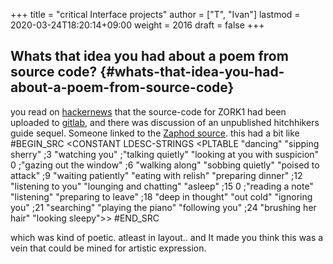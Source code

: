 +++
title = "critical Interface projects"
author = ["T", "Ivan"]
lastmod = 2020-03-24T18:20:14+09:00
weight = 2016
draft = false
+++

## Whats that idea you had about a poem from source code? {#whats-that-idea-you-had-about-a-poem-from-source-code}

   you read on [hackernews](https://news.ycombinator.com/item?id=19672436) that the source-code for ZORK1 had been
   uploaded to [gitlab](https://github.com/historicalsource?tab=repositories), and there was discussion of an unpublished
   hitchhikers guide sequel. Someone linked to the [Zaphod source](https://github.com/historicalsource/restaurant/blob/master/people.zil#L265-L268).
   this had a bit like
   #BEGIN\_SRC
   <CONSTANT LDESC-STRINGS
<PLTABLE	"dancing"
	       "sipping sherry"
       ;3	"watching you" ;"talking quietly"
	       "looking at you with suspicion"
	       0 ;"gazing out the window"
       ;6	"walking along"
	       "sobbing quietly"
	       "poised to attack"
       ;9	"waiting patiently"
	       "eating with relish"
	       "preparing dinner"
       ;12	"listening to you"
	       "lounging and chatting"
	       "asleep"
       ;15	0 ;"reading a note"
	       "listening"
	       "preparing to leave"
       ;18	"deep in thought"
	       "out cold"
	       "ignoring you"
       ;21	"searching"
	       "playing the piano"
	       "following you"
       ;24	"brushing her hair"
	       "looking sleepy">>
   #END\_SRC

which was kind of poetic. atleast in layout.. and It made you think
this was a vein that could be mined for artistic expression.
